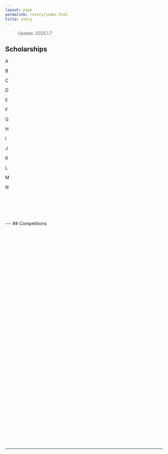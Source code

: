 ```yaml
---
layout: page
permalink: /story/index.html
title: story
---
```


> Update:  2025.1.7

## Scholarships

A<br>

B <br>

C <br>

D <br>

E <br>

F <br>

G <br>

H <br>

I <br>

J <br>

K <br>

L <br>

M <br>

N <br>

<br>

<br>

<br>

<br>

<br>
---
## Competitions
<br>

<br>

<br>

<br>

<br>

<br>
<br>
<br>
<br>
<br>
<br>
<br>
<br>
<br>
<br>
<br>
<br>
<br>
<br>
<br>
<br>
<br>
<br>
<br>
<br>
<br>
<br>
<br>
<br>
<br>
<br>
<br>
<br>
<br>
<br>
<br>
<br>
<br>
<br>
<br>

<br>

<br> 

---